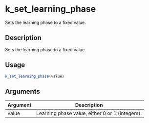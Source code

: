 # k_set_learning_phase


Sets the learning phase to a fixed value.




## Description

Sets the learning phase to a fixed value.





## Usage
```r
k_set_learning_phase(value)
```




## Arguments


Argument      |Description
------------- |----------------
value | Learning phase value, either 0 or 1 (integers).






